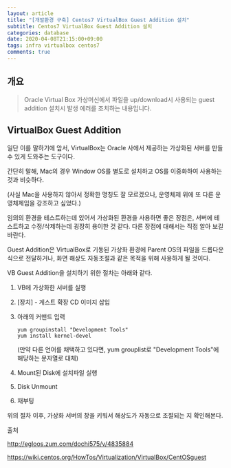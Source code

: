```yaml
---
layout: article
title: "[개발환경 구축] Centos7 VirtualBox Guest Addition 설치"
subtitle: Centos7 VirtualBox Guest Addition 설치
categories: database
date: 2020-04-08T21:15:00+09:00
tags: infra virtualbox centos7
comments: true
---
```

## 개요

> Oracle Virtual Box 가상머신에서 파일을 up/download시 사용되는 guest addition 설치시 발생 에러를 조치하는 내용입니다.

## VirtualBox Guest Addition

일단 이를 말하기에 앞서, VirtualBox는 Oracle 사에서 제공하는 가상화된 서버를 만들수 있게 도와주는 도구이다.

 간단히 말해, Mac의 경우 Window OS를 별도로 설치하고 OS를 이중화하여 사용하는 것과 비슷하다.

(사실 Mac을 사용하지 않아서 정확한 명칭도 잘 모르겠으나, 운영체제 위에 또 다른 운영체제임을 강조하고 싶었다.)



임의의 환경을 테스트하는데 있어서 가상화된 환경을 사용하면 좋은 장점은, 서버에 테스트하고 수정/삭제하는데 굉장히 용이한 것 같다. 다른 장점에 대해서는 직접 알아 보길 바란다.



Guest Addition은 VirtualBox로 기동된 가상화 환경에 Parent OS의 파일을 드롭다운 식으로 전달하거나, 화면 해상도 자동조절과 같은 목적을 위해 사용하게 될 것이다.



VB Guest Addition을 설치하기 위한 절차는 아래와 같다.



1.  VB에 가상화한 서버를 실행

2. [장치] - 게스트 확장 CD 이미지 삽입

3. 아래의 커맨드 입력

   ```
   yum groupinstall "Development Tools"
   yum install kernel-devel
   ```

   (만약 다른 언어를 채택하고 있다면, yum grouplist로 "Development Tools"에 해당하는 문자열로 대체)

4. Mount된 Disk에 설치파일 실행

5. Disk Unmount

6. 재부팅



위의 절차 이후, 가상화 서버의 창을 키워서 해상도가 자동으로 조절되는 지 확인해본다.



출처

http://egloos.zum.com/dochi575/v/4835884

https://wiki.centos.org/HowTos/Virtualization/VirtualBox/CentOSguest